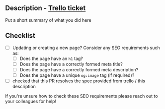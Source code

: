 ## Description - [Trello ticket](link)

Put a short summary of what you did here

## Checklist

- [ ] Updating or creating a new page? Consider any SEO requirements such as:
  - [ ] Does the page have an `h1` tag?
  - [ ] Does the page have a correctly formed meta title?
  - [ ] Does the page have a correctly formed meta description?
  - [ ] Does the page have a unique `og:image` tag (if required)?
- [ ] checked that this PR resolves the spec provided from trello / this description

If you're unsure how to check these SEO requirements please reach out to your colleagues for help!

